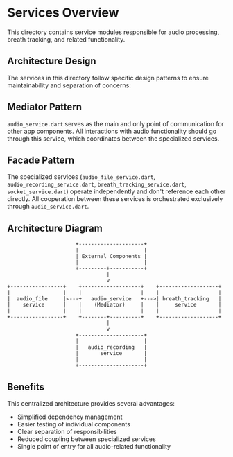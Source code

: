 # Services Overview
This directory contains service modules responsible for audio processing, breath tracking, and related functionality.

## Architecture Design
The services in this directory follow specific design patterns to ensure maintainability and separation of concerns:

## Mediator Pattern
`audio_service.dart` serves as the main and only point of communication for other app components. All interactions with audio functionality should go through this service, which coordinates between the specialized services.

## Facade Pattern
The specialized services (`audio_file_service.dart`, `audio_recording_service.dart`, `breath_tracking_service.dart`, `socket_service.dart`) operate independently and don't reference each other directly. All cooperation between these services is orchestrated exclusively through `audio_service.dart`.

## Architecture Diagram
 ```
                       +---------------------+
                       |                     |
                       | External Components |
                       |                     |
                       +---------+-----------+
                                 |
                                 v
+-----------------+    +-------------------+    +-------------------+
|                 |    |                   |    |                   |
|  audio_file     |<---+   audio_service   +--->| breath_tracking   |
|    service      |    |    (Mediator)     |    |     service       |
|                 |    |                   |    |                   |
+-----------------+    +--------+----------+    +-------------------+
                                 |
                                 v
                       +---------------------+
                       |                     |
                       |   audio_recording   |
                       |       service       |
                       |                     |
                       +---------------------+
```

## Benefits
This centralized architecture provides several advantages:

* Simplified dependency management
* Easier testing of individual components
* Clear separation of responsibilities
* Reduced coupling between specialized services
* Single point of entry for all audio-related functionality